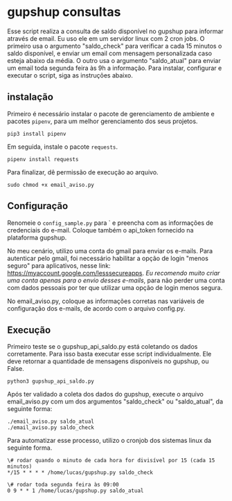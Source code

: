 # gupshup consultas

Esse script realiza a consulta de saldo disponível no gupshup para informar através de email. Eu uso ele em um servidor linux com 2 cron jobs. O primeiro usa o argumento "saldo_check" para verificar a cada 15 minutos o saldo disponível, e enviar um email com
mensagem personalizada caso esteja abaixo da média. O outro usa o argumento "saldo_atual" para enviar um email toda segunda feira às 9h a informação.
Para instalar, configurar e executar o script, siga as instruções abaixo.

## instalação
Primeiro é necessário instalar o pacote de gerenciamento de ambiente e pacotes `pipenv`, para um melhor gerenciamento dos seus projetos.
```
pip3 install pipenv
```
Em seguida, instale o pacote `requests`.
```
pipenv install requests
```
Para finalizar, dê permissão de execução ao arquivo.
```
sudo chmod +x email_aviso.py
```


## Configuração

Renomeie o `config_sample.py` para ` e preencha com as informações de credenciais do e-mail. Coloque também o api_token fornecido na plataforma gupshup.

No meu cenário, utilizo uma conta do gmail para enviar os e-mails. Para autenticar pelo gmail, foi necessário habilitar a opção de login "menos seguro" para aplicativos, nesse link: https://myaccount.google.com/lesssecureapps. *Eu recomendo muito criar uma conta apenas para o envio desses e-mails*, para não perder uma conta com dados pessoais por ter que utilizar uma opção de login menos segura.

No email_aviso.py, coloque as informações corretas nas variáveis de configuração dos e-mails, de acordo com o arquivo config.py.


## Execução

Primeiro teste se o gupshup_api_saldo.py está coletando os dados corretamente. Para isso basta executar esse script individualmente. Ele deve retornar a quantidade de mensagens disponíveis no gupshup, ou False.
```
python3 gupshup_api_saldo.py
```

Após ter validado a coleta dos dados do gupshup, execute o arquivo email_aviso.py com um dos argumentos "saldo_check" ou "saldo_atual", da seguinte forma:
```
./email_aviso.py saldo_atual
./email_aviso.py saldo_check
```

Para automatizar esse processo, utilizo o cronjob dos sistemas linux da seguinte forma.

```
\# rodar quando o minuto de cada hora for divisível por 15 (cada 15 minutos)
*/15 * * * * /home/lucas/gupshup.py saldo_check
```
```
\# rodar toda segunda feira às 09:00
0 9 * * 1 /home/lucas/gupshup.py saldo_atual
```